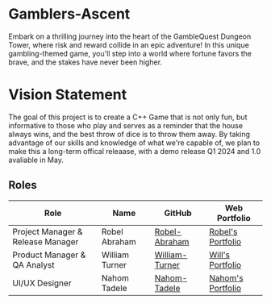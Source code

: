 # Gamblers-Ascent
Embark on a thrilling journey into the heart of the GambleQuest Dungeon Tower, where risk and reward collide in an epic adventure! In this unique gambling-themed game, you'll step into a world where fortune favors the brave, and the stakes have never been higher.

# Vision Statement

The goal of this project is to create a C++ Game that is not only fun, but informative to those who play and serves as a reminder that the house always wins, and the best throw of dice is to throw them away. By taking advantage of our skills and knowledge of what we're capable of, we plan to make this a long-term offical releaase, with a demo release Q1 2024 and 1.0 avaliable in May.

## Roles
| Role            | Name            | GitHub                                            | Web Portfolio                                                                                                         |
|-----------------|-----------------|------------------------------------------------------------|-----------------------------------------------------------------------------------------------------------------------------------------|
| Project Manager & Release Manager | Robel Abraham   | [Robel-Abraham](https://github.com/KaiosKen)          | [Robel's Portfolio](https://www.codermerlin.academy/users/robel-abraham/Digital%20Portfolio/index.html) |
| Product Manager & QA Analyst | William Turner  | [William-Turner](https://github.com/turner-william)              | [Will's Portfolio](https://www.codermerlin.academy/users/william-turner/Digital%20Portfolio/index.html)                                                                                
| UI/UX Designer  | Nahom Tadele  | [Nahom-Tadele](https://github.com/chizzyx)                              | [Nahom's Portfolio](https://www.codermerlin.academy/users/nahom-tadele/Digital%20Portfolio/index.html)                                                                                                       |
